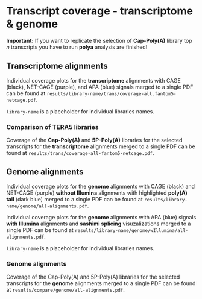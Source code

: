 # Transcript coverage - transcriptome & genome
**Important:** If you want to replicate the selection of **Cap-Poly(A)** library top *n* transcripts you have to run **polya** analysis are finished!

## Transcriptome alignments
Individual coverage plots for the **transcriptome** alignments with CAGE (black), NET-CAGE (purple), and APA (blue) signals merged to a single PDF can be found at `results/library-name/trans/coverage-all.fantom5-netcage.pdf`.

`library-name` is a placeholder for individual libraries names.

### Comparison of TERA5 libraries
Coverage of the **Cap-Poly(A)** and **5P-Poly(A)** libraries for the selected transcripts for the **transcriptome** alignments merged to a single PDF can be found at `results/trans/coverage-all-fantom5-netcage.pdf`.

## Genome alignments
Individual coverage plots for the **genome** alignments with CAGE (black) and NET-CAGE (purple) **without Illumina** alignments with highlighted **poly(A) tail** (dark blue) merged to a single PDF can be found at `results/library-name/genome/all-alignments.pdf`.

Individual coverage plots for the **genome** alignments with APA (blue) signals **with Illumina** alignments and **sashimi splicing** visuzalizations merged to a single PDF can be found at `results/library-name/genome/wIllumina/all-alignments.pdf`.

`library-name` is a placeholder for individual libraries names.

### Genome alignments
Coverage of the Cap-Poly(A) and 5P-Poly(A) libraries for the selected transcripts for the **genome** alignments merged to a single PDF can be found at `results/compare/genome/all-alignments.pdf`.
